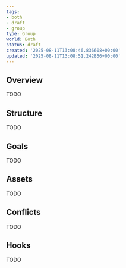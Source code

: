 ```yaml
---
tags:
- both
- draft
- group
type: Group
world: Both
status: draft
created: '2025-08-11T13:08:46.836608+00:00'
updated: '2025-08-11T13:08:51.242856+00:00'
---
```



## Overview

TODO
## Structure

TODO
## Goals

TODO
## Assets

TODO
## Conflicts

TODO
## Hooks

TODO
